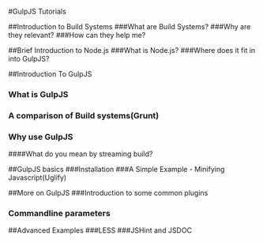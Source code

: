 #GulpJS Tutorials

##Introduction to Build Systems
###What are Build Systems?
###Why are they relevant?
###How can they help me?

##Brief Introduction to Node.js
###What is Node.js?
###Where does it fit in into GulpJS?

##Introduction To GulpJS
### What is GulpJS
### A comparison of Build systems(Grunt)
### Why use GulpJS
####What do you mean by streaming build?

##GulpJS basics
###Installation
###A Simple Example - Minifying Javascript(Uglify)

##More on GulpJS
###Introduction to some common plugins
### Commandline parameters

##Advanced Examples
###LESS
###JSHint and JSDOC


